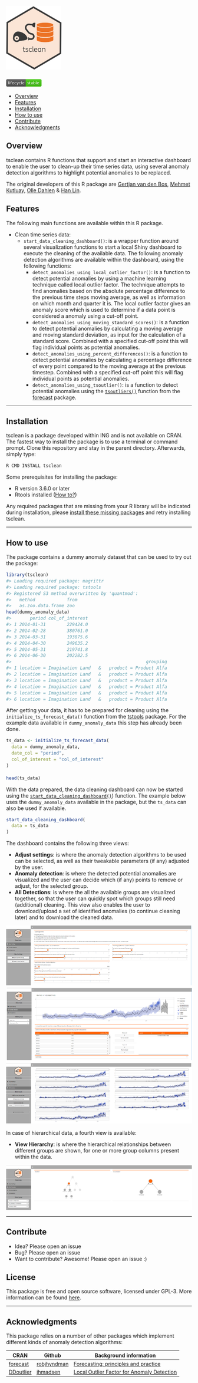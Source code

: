 
<!-- README.md is generated from README.Rmd. Please edit that file -->

# <img src="man/figures/tsclean_logo.png" width="150px" />

[![lifecycle](man/figures/lifecycle-stable-brightgreen.png)](https://www.tidyverse.org/lifecycle/#stable)

  - [Overview](#overview)
  - [Features](#features)
  - [Installation](#installation)
  - [How to use](#how_to_use)
  - [Contribute](#contribute)
  - [Acknowledgments](#acknowledgments)

## Overview<a name="overview"></a>

tsclean contains R functions that support and start an interactive
dashboard to enable the user to clean-up their time series data, using
several anomaly detection algorithms to highlight potential anomalies to
be replaced.

The original developers of this R package are [Gertjan van den
Bos](mailto:gertjan.bos@ing.com), [Mehmet
Kutluay](mailto:yasar.kutluay@ing.com), [Olle
Dahlen](mailto:olle.dahlen@ing.com) & [Han
Lin](mailto:%20han.lin@ing.com).

## Features<a name="features"></a>

The following main functions are available within this R package.

  - Clean time series data:
      - `start_data_cleaning_dashboard()`<a name="start_data_cleaning_dashboard"></a>:
        is a wrapper function around several visualization functions to
        start a local Shiny dashboard to execute the cleaning of the
        available data. The following anomaly detection algorithms are
        available within the dashboard, using the following functions:
          - `detect_anomalies_using_local_outlier_factor()`<a name="detect_anomalies_using_local_outlier_factor"></a>:
            is a function to detect potential anomalies by using a
            machine learning technique called local outlier factor. The
            technique attempts to find anomalies based on the absolute
            percentage difference to the previous time steps moving
            average, as well as information on which month and quarter
            it is. The local outlier factor gives an anomaly score which
            is used to determine if a data point is considered a anomaly
            using a cut-off point.
          - `detect_anomalies_using_moving_standard_scores()`<a name="detect_anomalies_using_moving_standard_scores"></a>:
            is a function to detect potential anomalies by calculating a
            moving average and moving standard deviation, as input for
            the calculation of a standard score. Combined with a
            specified cut-off point this will flag individual points as
            potential anomalies.
          - `detect_anomalies_using_percent_differences()`<a name="detect_anomalies_using_percent_differences"></a>:
            is a function to detect potential anomalies by calculating a
            percentage difference of every point compared to the moving
            average at the previous timestep. Combined with a specified
            cut-off point this will flag individual points as potential
            anomalies.
          - `detect_anomalies_using_tsoutlier()`<a name="detect_anomalies_using_tsoutlier"></a>:
            is a function to detect potential anomalies using the
            [`tsoutliers()`](https://www.rdocumentation.org/packages/forecast/versions/8.4/topics/tsoutliers)
            function from the
            [forecast](https://cran.r-project.org/web/packages/forecast/forecast.pdf)
            package.

-----

## Installation<a name="installation"></a>

tsclean is a package developed within ING and is not available on CRAN.
The fastest way to install the package is to use a terminal or command
prompt. Clone this repository and stay in the parent directory.
Afterwards, simply type:

``` bash
R CMD INSTALL tsclean
```

Some prerequisites for installing the package:

  - R version 3.6.0 or later
  - Rtools installed ([How
    to?](https://thecoatlessprofessor.com/programming/installing-rtools-for-compiled-code-via-rcpp))

Any required packages that are missing from your R library will be
indicated during installation, please [install these missing
packages](https://stat.ethz.ch/R-manual/R-devel/library/utils/html/install.packages.html)
and retry installing tsclean.

-----

## How to use<a name="how_to_use"></a>

The package contains a dummy anomaly dataset that can be used to try out
the package:

``` r
library(tsclean)
#> Loading required package: magrittr
#> Loading required package: tstools
#> Registered S3 method overwritten by 'quantmod':
#>   method            from
#>   as.zoo.data.frame zoo
head(dummy_anomaly_data)
#>       period col_of_interest
#> 1 2014-01-31        229424.0
#> 2 2014-02-28        380761.0
#> 3 2014-03-31        193875.6
#> 4 2014-04-30        249635.2
#> 5 2014-05-31        219741.8
#> 6 2014-06-30        202282.5
#>                                                   grouping
#> 1 location = Imagination Land   &   product = Product Alfa
#> 2 location = Imagination Land   &   product = Product Alfa
#> 3 location = Imagination Land   &   product = Product Alfa
#> 4 location = Imagination Land   &   product = Product Alfa
#> 5 location = Imagination Land   &   product = Product Alfa
#> 6 location = Imagination Land   &   product = Product Alfa
```

After getting your data, it has to be prepared for cleaning using the
`initialize_ts_forecast_data()` function from the
[tstools](https::github.com/ing-bank/tstools) package. For the example
data available in `dummy_anomaly_data` this step has already been done.

``` r
ts_data <- initialize_ts_forecast_data(
  data = dummy_anomaly_data,
  date_col = "period",
  col_of_interest = "col_of_interest"
)

head(ts_data)
```

With the data prepared, the data cleaning dashboard can now be started
using the
[`start_data_cleaning_dashboard()`](#start_data_cleaning_dashboard))
function. The example below uses the `dummy_anomaly_data` available in
the package, but the `ts_data` can also be used if available.

``` r
start_data_cleaning_dashboard(
  data = ts_data
)
```

The dashboard contains the following three views:

  - **Adjust settings**: is where the anomaly detection algorithms to be
    used can be selected, as well as their tweakable parameters (if any)
    adjusted by the user.
  - **Anomaly detection**: is where the detected potential anomalies are
    visualized and the user can decide which (if any) points to remove
    or adjust, for the selected group.
  - **All Detections**: is where the all the available groups are
    visualized together, so that the user can quickly spot which groups
    still need (additional) cleaning. This view also enables the user to
    download/upload a set of identified anomalies (to continue cleaning
    later) and to download the cleaned data.

![](man/figures/tsclean_dashboard_printscreen.png)

In case of hierarchical data, a fourth view is available:

  - **View Hierarchy**: is where the hierarchical relationships between
    different groups are shown, for one or more group columns present
    within the data.

![](man/figures/tsclean_dashboard_hierarchy_printscreen.png)

-----

## Contribute<a name="contribute"></a>

  - Idea? Please open an issue
  - Bug? Please open an issue
  - Want to contribute? Awesome\! Please open an issue :)

## License<a name ="license"></a>

This package is free and open source software, licensed under GPL-3.
More information can be found
[here](https://www.gnu.org/licenses/gpl-3.0.en.html).

-----

## Acknowledgments<a name="acknowledgments"></a>

This package relies on a number of other packages which implement
different kinds of anomaly detection algorithms:

| CRAN                                                                      | Github                                                 | Background information                                                                                                               |
| ------------------------------------------------------------------------- | ------------------------------------------------------ | ------------------------------------------------------------------------------------------------------------------------------------ |
| [forecast](https://cran.r-project.org/web/packages/forecast/index.html)   | [robjhyndman](https://github.com/robjhyndman/forecast) | [Forecasting: principles and practice](https://www.otexts.org/book/fpp)                                                              |
| [DDoutlier](https://cran.r-project.org/web/packages/DDoutlier/index.html) | [jhmadsen](https://github.com/jhmadsen/ddoutlier)      | [Local Outlier Factor for Anomaly Detection](https://towardsdatascience.com/local-outlier-factor-for-anomaly-detection-cc0c770d2ebe) |
